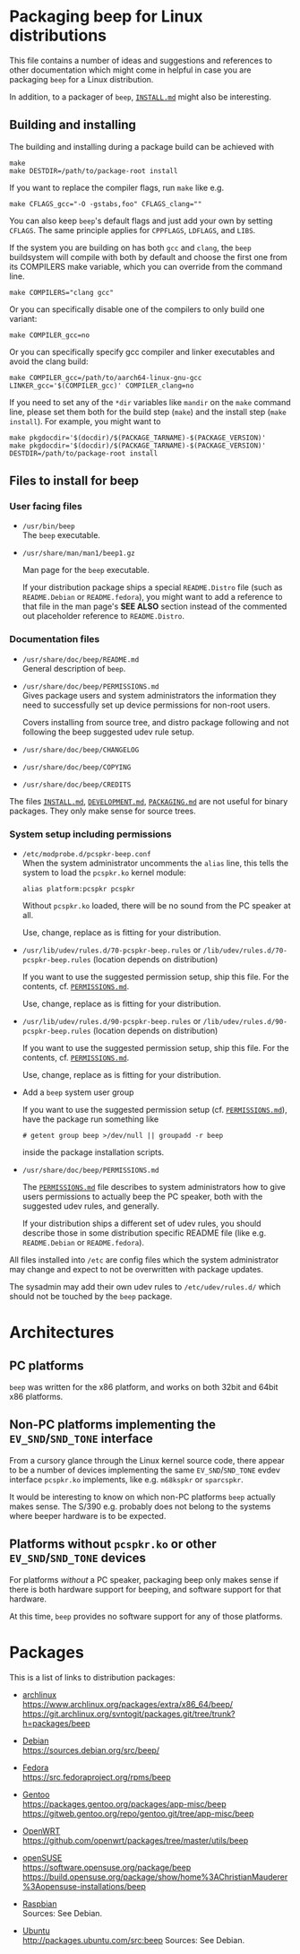Packaging beep for Linux distributions
======================================

This file contains a number of ideas and suggestions and references to
other documentation which might come in helpful in case you are
packaging `beep` for a Linux distribution.

In addition, to a packager of `beep`, [`INSTALL.md`](INSTALL.md) might
also be interesting.


Building and installing
-----------------------

The building and installing during a package build can be achieved with

    make
    make DESTDIR=/path/to/package-root install

If you want to replace the compiler flags, run `make` like e.g.

    make CFLAGS_gcc="-O -gstabs,foo" CFLAGS_clang=""

You can also keep `beep`'s default flags and just add your own by setting
`CFLAGS`. The same principle applies for `CPPFLAGS`, `LDFLAGS`, and
`LIBS`.

If the system you are building on has both `gcc` and `clang`, the
`beep` buildsystem will compile with both by default and choose the
first one from its COMPILERS make variable, which you can override
from the command line.

    make COMPILERS="clang gcc"

Or you can specifically disable one of the compilers to only build one
variant:

    make COMPILER_gcc=no

Or you can specifically specify gcc compiler and linker executables
and avoid the clang build:

    make COMPILER_gcc=/path/to/aarch64-linux-gnu-gcc LINKER_gcc='$(COMPILER_gcc)' COMPILER_clang=no

If you need to set any of the `*dir` variables like `mandir` on the
`make` command line, please set them both for the build step (`make`)
and the install step (`make install`). For example, you might want to

    make pkgdocdir='$(docdir)/$(PACKAGE_TARNAME)-$(PACKAGE_VERSION)'
    make pkgdocdir='$(docdir)/$(PACKAGE_TARNAME)-$(PACKAGE_VERSION)' DESTDIR=/path/to/package-root install


Files to install for beep
-------------------------

### User facing files

  * `/usr/bin/beep`  
    The `beep` executable.

  * `/usr/share/man/man1/beep1.gz`  

    Man page for the `beep` executable.

    If your distribution package ships a special `README.Distro` file
    (such as `README.Debian` or `README.fedora`), you might want to
    add a reference to that file in the man page's __SEE ALSO__
    section instead of the commented out placeholder reference to
    `README.Distro`.

### Documentation files

  * `/usr/share/doc/beep/README.md`  
    General description of `beep`.

  * `/usr/share/doc/beep/PERMISSIONS.md`  
    Gives package users and system administrators the information they
    need to successfully set up device permissions for non-root users.

    Covers installing from source tree, and distro package following
    and not following the beep suggested udev rule setup.

  * `/usr/share/doc/beep/CHANGELOG`  

  * `/usr/share/doc/beep/COPYING`  

  * `/usr/share/doc/beep/CREDITS`  

The files [`INSTALL.md`](INSTALL.md),
[`DEVELOPMENT.md`](DEVELOPMENT.md), [`PACKAGING.md`](PACKAGING.md) are
not useful for binary packages.  They only make sense for source
trees.


### System setup including permissions

  * `/etc/modprobe.d/pcspkr-beep.conf`  
    When the system administrator uncomments the `alias` line, this
    tells the system to load the `pcspkr.ko` kernel module:

        alias platform:pcspkr pcspkr

    Without `pcspkr.ko` loaded, there will be no sound from the PC
    speaker at all.

    Use, change, replace as is fitting for your distribution.

  * `/usr/lib/udev/rules.d/70-pcspkr-beep.rules` or `/lib/udev/rules.d/70-pcspkr-beep.rules` (location depends on distribution)  

    If you want to use the suggested permission setup, ship this
    file. For the contents, cf. [`PERMISSIONS.md`](PERMISSIONS.md).

    Use, change, replace as is fitting for your distribution.

  * `/usr/lib/udev/rules.d/90-pcspkr-beep.rules` or `/lib/udev/rules.d/90-pcspkr-beep.rules` (location depends on distribution)  

    If you want to use the suggested permission setup, ship this
    file. For the contents, cf. [`PERMISSIONS.md`](PERMISSIONS.md).

    Use, change, replace as is fitting for your distribution.

  * Add a `beep` system user group
  
    If you want to use the suggested permission setup
    (cf. [`PERMISSIONS.md`](PERMISSIONS.md)), have the package run
    something like

        # getent group beep >/dev/null || groupadd -r beep

    inside the package installation scripts.

  * `/usr/share/doc/beep/PERMISSIONS.md`  

    The [`PERMISSIONS.md`](PERMISSIONS.md) file describes to system
    administrators how to give users permissions to actually beep the
    PC speaker, both with the suggested udev rules, and generally.

	If your distribution ships a different set of udev rules, you
    should describe those in some distribution specific README file
    (like e.g. `README.Debian` or `README.fedora`).

All files installed into `/etc` are config files which the system
administrator may change and expect to not be overwritten with
package updates.

The sysadmin may add their own udev rules to `/etc/udev/rules.d/`
which should not be touched by the `beep` package.


Architectures
=============

PC platforms
------------

`beep` was written for the x86 platform, and works on both 32bit
and 64bit x86 platforms.


Non-PC platforms implementing the `EV_SND`/`SND_TONE` interface
---------------------------------------------------------------

From a cursory glance through the Linux kernel source code, there
appear to be a number of devices implementing the same
`EV_SND`/`SND_TONE` evdev interface `pcspkr.ko` implements, like
e.g. `m68kspkr` or `sparcspkr`.

It would be interesting to know on which non-PC platforms `beep`
actually makes sense.  The S/390 e.g. probably does not belong to
the systems where beeper hardware is to be expected.


Platforms without `pcspkr.ko` or other `EV_SND`/`SND_TONE` devices
------------------------------------------------------------------

For platforms *without* a PC speaker, packaging beep only makes sense
if there is both hardware support for beeping, and software support
for that hardware.

At this time, `beep` provides no software support for any of those
platforms.


Packages
========

This is a list of links to distribution packages:

  * [archlinux](https://www.archlinux.org/)  
    https://www.archlinux.org/packages/extra/x86_64/beep/
    https://git.archlinux.org/svntogit/packages.git/tree/trunk?h=packages/beep

  * [Debian](https://www.debian.org/)  
    https://sources.debian.org/src/beep/

  * [Fedora](https://getfedora.org/)  
    https://src.fedoraproject.org/rpms/beep

  * [Gentoo](https://www.gentoo.org/)  
    https://packages.gentoo.org/packages/app-misc/beep
    https://gitweb.gentoo.org/repo/gentoo.git/tree/app-misc/beep

  * [OpenWRT](https://openwrt.org/)  
    https://github.com/openwrt/packages/tree/master/utils/beep

  * [openSUSE](https://www.opensuse.org/)  
    https://software.opensuse.org/package/beep
    https://build.opensuse.org/package/show/home%3AChristianMauderer%3Aopensuse-installations/beep

  * [Raspbian](https://www.raspbian.org/)  
    Sources: See Debian.

  * [Ubuntu](https://www.ubuntu.com/)  
    http://packages.ubuntu.com/src:beep
    Sources: See Debian.
